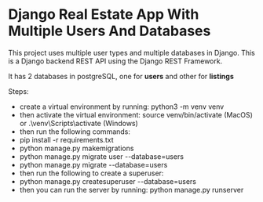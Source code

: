 # Django Real Estate App With Multiple Users And Databases

This project uses multiple user types and multiple databases in Django. This is a Django backend REST API using the Django REST Framework.

It has 2 databases in postgreSQL, one for **users** and other for **listings**

Steps:
-   create a virtual environment by running: python3 -m venv venv
-   then activate the virtual environment: source venv/bin/activate (MacOS) or .\venv\Scripts\activate (Windows)
-   then run the following commands:
-   pip install -r requirements.txt
-   python manage.py makemigrations
-   python manage.py migrate user --database=users
-   python manage.py migrate --database=users
-   then run the following to create a superuser:
-   python manage.py createsuperuser --database=users
-   then you can run the server by running: python manage.py runserver
